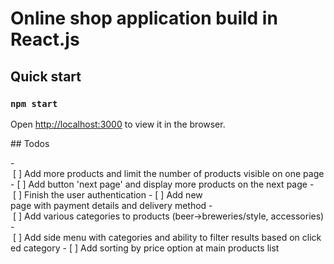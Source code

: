 # Online shop application build in React.js

## Quick start

### `npm start`

Open [http://localhost:3000](http://localhost:3000) to view it in the browser.

## Todos

- [ ] Add more products and limit the number of products visible on one page
- [ ] Add button 'next page' and display more products on the next page
- [ ] Finish the user authentication
- [ ] Add new page with payment details and delivery method
- [ ] Add various categories to products (beer->breweries/style, accessories)
- [ ] Add side menu with categories and ability to filter results based on clicked category
- [ ] Add sorting by price option at main products list